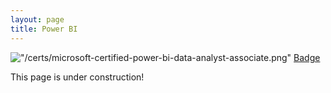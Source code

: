 ```yaml
---
layout: page
title: Power BI
---
```


!["/certs/microsoft-certified-power-bi-data-analyst-associate.png"](https://www.credly.com/badges/a078f512-cdb1-450f-ad16-029b2de3192f/public_url)
[Badge]("/certs/microsoft-certified-power-bi-data-analyst-associate.png")


This page is under construction!
